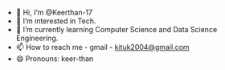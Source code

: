 - 👋 Hi, I’m @Keerthan-17
- 👀 I’m interested in Tech.
- 🌱 I’m currently learning Computer Science and Data Science Engineering.
- 📫 How to reach me - gmail - kituk2004@gmail.com
- 😄 Pronouns: keer-than

<!---
Keerthan-17/Keerthan-17 is a ✨ special ✨ repository because its `README.md` (this file) appears on your GitHub profile.
You can click the Preview link to take a look at your changes.
--->
